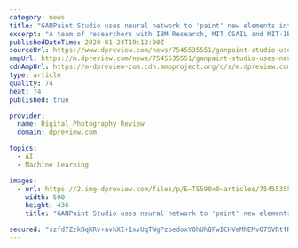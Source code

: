 ```yaml
---
category: news
title: "GANPaint Studio uses neural network to 'paint' new elements into images"
excerpt: "A team of researchers with IBM Research, MIT CSAIL and MIT-IBM Watson AI Lab has launched a new online tool called GANPaint Studio that utilizes a GAN neural network and semantic brushes to 'draw' entirely new elements into existing images. In the case of this particular tool, the elements include grass, clouds, brick, doors, trees, sky and domes."
publishedDateTime: 2020-01-24T19:12:00Z
sourceUrl: https://www.dpreview.com/news/7545535551/ganpaint-studio-uses-neural-network-to-paint-new-elements-into-images
ampUrl: https://m.dpreview.com/news/7545535551/ganpaint-studio-uses-neural-network-to-paint-new-elements-into-images.amp
cdnAmpUrl: https://m-dpreview-com.cdn.ampproject.org/c/s/m.dpreview.com/news/7545535551/ganpaint-studio-uses-neural-network-to-paint-new-elements-into-images.amp
type: article
quality: 74
heat: 74
published: true

provider:
  name: Digital Photography Review
  domain: dpreview.com

topics:
  - AI
  - Machine Learning

images:
  - url: https://2.img-dpreview.com/files/p/E~TS590x0~articles/7545535551/original_main.jpeg
    width: 590
    height: 436
    title: "GANPaint Studio uses neural network to 'paint' new elements into images"

secured: "szfd7ZzkBqKRv+avkXI+1xvUqTWgPzpedoxYOhUhQFwICHVeMhEMvO7SVRtfRJXKR+nrsR6JvvTXyYF14y0d0tfd3PM12xcTVdSYq8kKWumKCSs9pQQ+q692R+Im4Vq4pjWaCCJ3u6o7InsI+gJ6G4pSihkdycAzPmO0YgguLoKIt9vAp27n1cOnlLVcphkZYEeDclStEhBQmUkljJmNYUfU6mVulmqeT5rTsyfEGnm3MjrCqbz/B1MpOtJlPS/fPvb//+fD5TW98gQHqGGciblJYiIAnj1uOgTW5XL3abjWULcz8dbmSgH2LzZTk3BK3IEPPQI+9wZc65hhWhn9m1S1d3IV/Sr9n5Jf3SHhRiihitJS2H7A1xyXWFBNmisCEKuyCkZOhiembKZfA4kzd7bdIWpeizh5v3ZdTA3Bzeft8y0VgF+DdvM1y3t4QYlBpnoiNiHuXxaOhb4bAYpF4p09kdpiRjIyKGhOTbLFFCQ=;tc6YrsPWD6FGujXIT5/Riw=="
---
```


